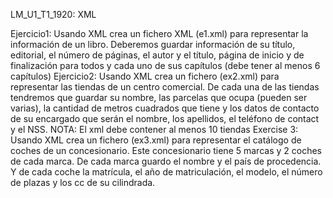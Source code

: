 LM_U1_T1_1920: XML

Ejercicio1:
Usando XML crea un fichero XML  (e1.xml) para representar la información de un libro. Deberemos guardar información de su título, editorial, el número de páginas, el autor y el título, página de inicio y de finalización para todos y cada uno de sus capítulos (debe tener al menos 6 capítulos)
Ejercicio2:
Usando XML crea un fichero (ex2.xml) para representar las tiendas de un centro comercial. De cada una de las tiendas tendremos que guardar  su nombre, las parcelas que ocupa (pueden ser varias), la cantidad de metros cuadrados que tiene y los datos de contacto de su encargado que serán el nombre, los apellidos, el teléfono de contact y el NSS.
NOTA: El xml debe contener al menos 10 tiendas
Exercise 3:
Usando XML crea un fichero (ex3.xml) para representar el catálogo de coches de un concesionario. Este concesionario tiene 5 marcas y 2 coches de cada marca. De cada marca guardo el nombre y el país de procedencia. Y de cada coche la matrícula, el año de matriculación, el modelo, el número de plazas y los cc de su cilindrada.
